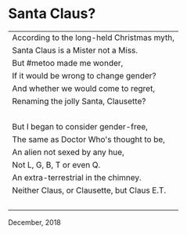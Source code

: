 # Santa Claus?

|             |
| :-----------|
| According to the long-held Christmas myth, |
| Santa Claus is a Mister not a Miss. |
| But #metoo made me wonder, |
| If it would be wrong to change gender? |
| And whether we would come to regret, |
| Renaming the jolly Santa, Clausette? |
| &nbsp; |
| But I began to consider gender-free, |
| The same as Doctor Who's thought to be, |
| An alien not sexed by any hue, |
| Not L, G, B, T or even Q. |
| An extra-terrestrial in the chimney. |
| Neither Claus, or Clausette, but Claus E.T. |
| &nbsp; |

December, 2018
